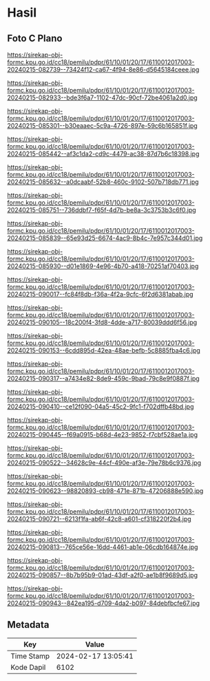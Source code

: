 # Hasil

## Foto C Plano

https://sirekap-obj-formc.kpu.go.id/cc18/pemilu/pdpr/61/10/01/20/17/6110012017003-20240215-082739--73424f12-ca67-4f94-8e86-d5645184ceee.jpg

https://sirekap-obj-formc.kpu.go.id/cc18/pemilu/pdpr/61/10/01/20/17/6110012017003-20240215-082933--bde3f6a7-1102-47dc-90cf-72be4061a2d0.jpg

https://sirekap-obj-formc.kpu.go.id/cc18/pemilu/pdpr/61/10/01/20/17/6110012017003-20240215-085301--b30eaaec-5c9a-4726-897e-59c6b165851f.jpg

https://sirekap-obj-formc.kpu.go.id/cc18/pemilu/pdpr/61/10/01/20/17/6110012017003-20240215-085442--af3c1da2-cd9c-4479-ac38-87d7b6c18398.jpg

https://sirekap-obj-formc.kpu.go.id/cc18/pemilu/pdpr/61/10/01/20/17/6110012017003-20240215-085632--a0dcaabf-52b8-460c-9102-507b718db771.jpg

https://sirekap-obj-formc.kpu.go.id/cc18/pemilu/pdpr/61/10/01/20/17/6110012017003-20240215-085751--736ddbf7-f65f-4d7b-be8a-3c3753b3c6f0.jpg

https://sirekap-obj-formc.kpu.go.id/cc18/pemilu/pdpr/61/10/01/20/17/6110012017003-20240215-085839--65e93d25-6674-4ac9-8b4c-7e957c344d01.jpg

https://sirekap-obj-formc.kpu.go.id/cc18/pemilu/pdpr/61/10/01/20/17/6110012017003-20240215-085930--d01e1869-4e96-4b70-a418-70251af70403.jpg

https://sirekap-obj-formc.kpu.go.id/cc18/pemilu/pdpr/61/10/01/20/17/6110012017003-20240215-090017--fc84f8db-f36a-4f2a-9cfc-6f2d6381abab.jpg

https://sirekap-obj-formc.kpu.go.id/cc18/pemilu/pdpr/61/10/01/20/17/6110012017003-20240215-090105--18c200f4-3fd8-4dde-a717-80039ddd6f56.jpg

https://sirekap-obj-formc.kpu.go.id/cc18/pemilu/pdpr/61/10/01/20/17/6110012017003-20240215-090153--6cdd895d-42ea-48ae-befb-5c8885fba4c6.jpg

https://sirekap-obj-formc.kpu.go.id/cc18/pemilu/pdpr/61/10/01/20/17/6110012017003-20240215-090317--a7434e82-8de9-459c-9bad-79c8e9f0887f.jpg

https://sirekap-obj-formc.kpu.go.id/cc18/pemilu/pdpr/61/10/01/20/17/6110012017003-20240215-090410--ce12f090-04a5-45c2-9fc1-f702dffb48bd.jpg

https://sirekap-obj-formc.kpu.go.id/cc18/pemilu/pdpr/61/10/01/20/17/6110012017003-20240215-090445--f69a0915-b68d-4e23-9852-f7cbf528ae1a.jpg

https://sirekap-obj-formc.kpu.go.id/cc18/pemilu/pdpr/61/10/01/20/17/6110012017003-20240215-090522--34628c9e-44cf-490e-af3e-79e78b6c9376.jpg

https://sirekap-obj-formc.kpu.go.id/cc18/pemilu/pdpr/61/10/01/20/17/6110012017003-20240215-090623--98820893-cb98-471e-871b-47206888e590.jpg

https://sirekap-obj-formc.kpu.go.id/cc18/pemilu/pdpr/61/10/01/20/17/6110012017003-20240215-090721--6213f1fa-ab6f-42c8-a601-cf318220f2b4.jpg

https://sirekap-obj-formc.kpu.go.id/cc18/pemilu/pdpr/61/10/01/20/17/6110012017003-20240215-090813--765ce56e-16dd-4461-ab1e-06cdb164874e.jpg

https://sirekap-obj-formc.kpu.go.id/cc18/pemilu/pdpr/61/10/01/20/17/6110012017003-20240215-090857--8b7b95b9-01ad-43df-a2f0-ae1b8f9689d5.jpg

https://sirekap-obj-formc.kpu.go.id/cc18/pemilu/pdpr/61/10/01/20/17/6110012017003-20240215-090943--842ea195-d709-4da2-b097-84debfbcfe67.jpg


## Metadata

| Key        | Value               |
| ---------- | ------------------- |
| Time Stamp | 2024-02-17 13:05:41 |
| Kode Dapil | 6102                |




